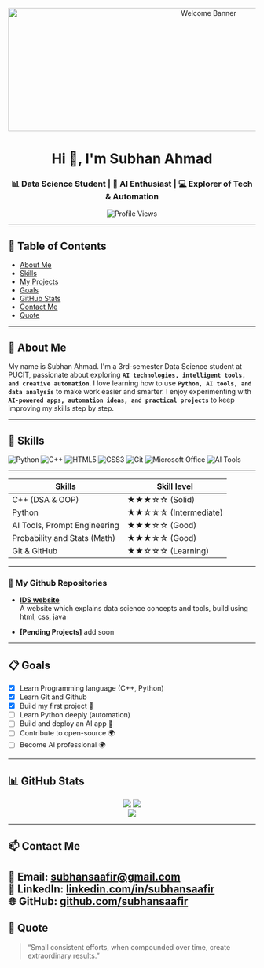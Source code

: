 <p align="center">
  
  <img src="https://media0.giphy.com/media/v1.Y2lkPTc5MGI3NjExazh5b2NkdTcwOXMwNTZqc2kyZ3o4YmxvbTJ2d3BzZDVtZHVpZHFqdSZlcD12MV9pbnRlcm5hbF9naWZfYnlfaWQmY3Q9Zw/iIqmM5tTjmpOB9mpbn/giphy.gif" width="800" height="250" alt="Welcome Banner">
</p>

<h1 align="center">Hi 👋, I'm Subhan Ahmad</h1>
<h3 align="center">📊 Data Science Student | 🤖 AI Enthusiast | 💻 Explorer of Tech & Automation</h3>

<p align="center">
  <img src="https://komarev.com/ghpvc/?username=subhansaafir&label=Profile%20views&color=0e75b6&style=flat" alt="Profile Views" />
</p>

---

## 🧭 Table of Contents
- [About Me](#-about-me)
- [Skills](#-skills)
- [My Projects](#-my-github-repositories)
- [Goals](#-goals)
- [GitHub Stats](#-github-stats)
- [Contact Me](#-contact-me)
- [Quote](#-quote)

---
## 🎯 About Me
My name is Subhan Ahmad. I'm a 3rd-semester Data Science student at PUCIT, passionate about exploring **`AI technologies, intelligent tools, and creative automation`**. I love learning how to use **`Python, AI tools, and data analysis`** to make work easier and smarter. I enjoy experimenting with **`AI-powered apps, automation ideas, and practical projects`** to keep improving my skills step by step.

---

## 🧠 Skills
![Python](https://img.shields.io/badge/Python-3776AB?style=for-the-badge&logo=python&logoColor=white)
![C++](https://img.shields.io/badge/C++-00599C?style=for-the-badge&logo=cplusplus&logoColor=white)
![HTML5](https://img.shields.io/badge/HTML5-E34F26?style=for-the-badge&logo=html5&logoColor=white)
![CSS3](https://img.shields.io/badge/CSS3-1572B6?style=for-the-badge&logo=css3&logoColor=white)
![Git](https://img.shields.io/badge/Git-F05032?style=for-the-badge&logo=git&logoColor=white)
![Microsoft Office](https://img.shields.io/badge/MS%20Office-D83B01?style=for-the-badge&logo=microsoft-office&logoColor=white)
![AI Tools](https://img.shields.io/badge/AI%20Tools-000000?style=for-the-badge&logo=openai&logoColor=white)

---
<div align="center">

| Skills                        | Skill level               |
|-------------------------------|---------------------------|
| C++ (DSA & OOP)               | ★★★☆☆ (Solid)            |
| Python                        | ★★☆☆☆ (Intermediate)     |
| AI Tools, Prompt Engineering  | ★★★☆☆ (Good)             |
| Probability and Stats (Math)  | ★★★☆☆ (Good)             |
| Git & GitHub                  | ★★☆☆☆ (Learning)         |

</div>

---

### 📂 My Github Repositories

- **[IDS website](https://subhansaafir.github.io/IDS-Website/)**  
  A website which explains data science concepts and tools, build using html, css, java

- **[Pending Projects]**
  add soon
---

## 📋 Goals

- [x] Learn Programming language (C++, Python)
- [x] Learn Git and Github 
- [x] Build my first project 🚀  
- [ ] Learn Python deeply (automation)  
- [ ] Build and deploy an AI app 🤖  
- [ ] Contribute to open-source 🌍
- [ ] Become AI professional 🌍
      
---

## 📊 GitHub Stats

<div align="center">

  <img src="https://github-readme-stats.vercel.app/api?username=subhansaafir&show_icons=true&theme=tokyonight" />
  <img src="https://github-readme-streak-stats.herokuapp.com/?user=subhansaafir&theme=tokyonight" />
  <br>
  <img src="https://github-readme-stats.vercel.app/api/top-langs/?username=subhansaafir&layout=compact&theme=tokyonight" />

</div>

---

## 📫 Contact Me

📧 **Email:** [subhansaafir@gmail.com](mailto:subhansaafir@gmail.com)  
🔗 **LinkedIn:** [linkedin.com/in/subhansaafir](https://linkedin.com/in/subhansaafir)  
🌐 **GitHub:** [github.com/subhansaafir](https://github.com/subhansaafir)
---
## 📝 Quote
> “Small consistent efforts, when compounded over time, create extraordinary results.”
